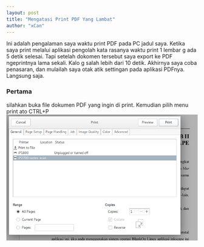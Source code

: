 ```yaml
---
layout: post
title: "Mengatasi Print PDF Yang Lambat"
author: "xCan"
---
```


Ini adalah pengalaman saya waktu print PDF pada PC jadul saya. Ketika saya print melalui aplikasi pengolah kata rasanya waktu print 1 lembar g ada 5 detik selesai.
Tapi setelah dokomen tersebut saya export ke PDF ngeprintnya lama sekali. Kalo g salah lebih dari 10 detik. Akhirnya saya coba penasaran, dan mulailah saya otak atik settingan pada aplikasi PDFnya.
Langsung saja.
### Pertama
silahkan buka file dokumen PDF yang ingin di print. Kemudian pilih menu print ato CTRL+P
![](./img/pdf1.png)
